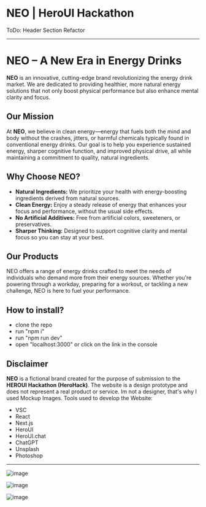 # NEO | HeroUI Hackathon

ToDo: Header Section Refactor

---

# NEO – A New Era in Energy Drinks

**NEO** is an innovative, cutting-edge brand revolutionizing the energy drink market. We are dedicated to providing healthier, more natural energy solutions that not only boost physical performance but also enhance mental clarity and focus.

## Our Mission

At **NEO**, we believe in clean energy—energy that fuels both the mind and body without the crashes, jitters, or harmful chemicals typically found in conventional energy drinks. Our goal is to help you experience sustained energy, sharper cognitive function, and improved physical drive, all while maintaining a commitment to quality, natural ingredients.

## Why Choose NEO?

* **Natural Ingredients:** We prioritize your health with energy-boosting ingredients derived from natural sources.
* **Clean Energy:** Enjoy a steady release of energy that enhances your focus and performance, without the usual side effects.
* **No Artificial Additives:** Free from artificial colors, sweeteners, or preservatives.
* **Sharper Thinking:** Designed to support cognitive clarity and mental focus so you can stay at your best.

## Our Products

NEO offers a range of energy drinks crafted to meet the needs of individuals who demand more from their energy sources. Whether you're powering through a workday, preparing for a workout, or tackling a new challenge, NEO is here to fuel your performance.

## How to install?
- clone the repo
- run "npm i"
- run "npm run dev"
- open "localhost:3000" or click on the link in the console

## Disclaimer

**NEO** is a fictional brand created for the purpose of submission to the **HEROUI Hackathon (HeroHack)**. The website is a design prototype and does not represent a real product or service.
Im not a designer, that's why I used Mockup Images.
Tools used to develop the Website:
- VSC
- React
- Next.js
- HeroUI
- HeroUI.chat
- ChatGPT
- Unsplash
- Photoshop

---

![image](https://github.com/user-attachments/assets/0e95e939-a8de-49d1-bd69-4ccd3932aa49)

![image](https://github.com/user-attachments/assets/19df7c4e-ded7-4437-bfc3-e404ea1e2b58)

![image](https://github.com/user-attachments/assets/030d443e-aea2-4134-9536-da4421fd5813)


